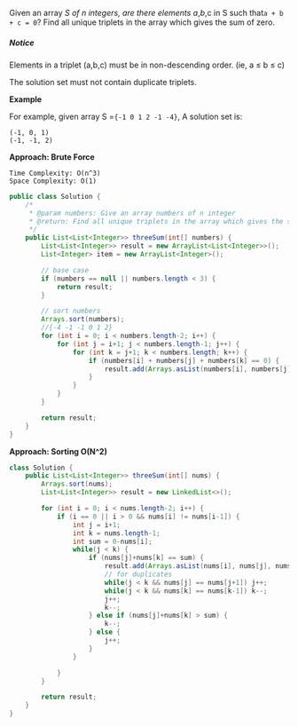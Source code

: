 Given an array _S of n integers, are there elements a_,_b_,c in S such that`a + b + c = 0`? Find all unique triplets in the array which gives the sum of zero.

##### Notice

Elements in a triplet \(a,b,c\) must be in non-descending order. \(ie, a ≤ b ≤ c\)

The solution set must not contain duplicate triplets.

**Example**

For example, given array S =`{-1 0 1 2 -1 -4}`, A solution set is:

```
(-1, 0, 1)
(-1, -1, 2)
```

**Approach: Brute Force**

```
Time Complexity: O(n^3)
Space Complexity: O(1)
```

```java
public class Solution {
    /*
     * @param numbers: Give an array numbers of n integer
     * @return: Find all unique triplets in the array which gives the sum of zero.
     */
    public List<List<Integer>> threeSum(int[] numbers) {
        List<List<Integer>> result = new ArrayList<List<Integer>>();
        List<Integer> item = new ArrayList<Integer>();

        // base case
        if (numbers == null || numbers.length < 3) {
            return result;
        }

        // sort numbers
        Arrays.sort(numbers);
        //{-4 -1 -1 0 1 2}
        for (int i = 0; i < numbers.length-2; i++) {
            for (int j = i+1; j < numbers.length-1; j++) {
                for (int k = j+1; k < numbers.length; k++) {
                    if (numbers[i] + numbers[j] + numbers[k] == 0) {
                        result.add(Arrays.asList(numbers[i], numbers[j], numbers[k]));
                    }
                }    
            }
        }

        return result;   
    }
}
```

**Approach: Sorting O\(N^2\)**

```java
class Solution {
    public List<List<Integer>> threeSum(int[] nums) {
        Arrays.sort(nums);
        List<List<Integer>> result = new LinkedList<>();

        for (int i = 0; i < nums.length-2; i++) {
            if (i == 0 || i > 0 && nums[i] != nums[i-1]) {
                int j = i+1;
                int k = nums.length-1;
                int sum = 0-nums[i];
                while(j < k) {
                    if (nums[j]+nums[k] == sum) {
                        result.add(Arrays.asList(nums[i], nums[j], nums[k]));
                        // for duplicates
                        while(j < k && nums[j] == nums[j+1]) j++;
                        while(j < k && nums[k] == nums[k-1]) k--;
                        j++; 
                        k--;
                    } else if (nums[j]+nums[k] > sum) {
                        k--;
                    } else {
                        j++;
                    }
                }

            }
        }

        return result;
    }
}
```



